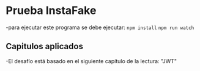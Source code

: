 # Prueba InstaFake
-para ejecutar este programa se debe ejecutar: 
`npm install`
`npm run watch`
## Capitulos aplicados
-El desafío está basado en el siguiente capítulo de la lectura: "JWT"
